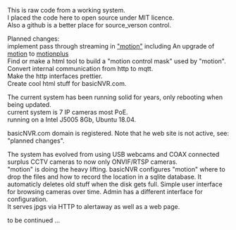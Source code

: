 This is raw code from a working system.    
I placed the code here to open source under MIT licence.       
Also a github is a better place for source_verson control.   
   
Planned changes:      
implement pass through streaming in ["motion"](https://motion-project.github.io/index.html)  including
An upgrade of [motion](https://motion-project.github.io/index.html) to [motionplus](https://github.com/Motion-Project/motionplus)    
Find or make a html tool to build a "motion control mask" used by "motion".      
Convert internal communication from http to mqtt.      
Make the http interfaces prettier.  
Create cool html stuff for basicNVR.com.
   
The current system has been running solid for years, only rebooting when being updated.    
current system is 7 IP cameras most PoE.        
running on a Intel J5005 8Gb,  Ubuntu 18.04. 


basicNVR.com domain is registered.  Note that he web site is not active, see: "planned changes". 

The system has evolved from using USB webcams and COAX connected surplus CCTV cameras to now only ONVIF/RTSP cameras.   
"motion" is doing the heavy lifting. basicNVR configures "motion" where to drop the files and how to record the location in a sqlite database.
It automaticly deletes old stuff when the disk gets full.
Simple user interface for browsing cameras over time.
Admin has a different interface for configuration.    
It serves jpgs via HTTP to alertaway as well as a web page.

to be continued ...







 
